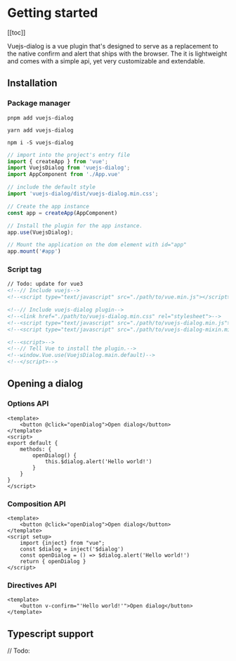# Getting started

[[toc]]

Vuejs-dialog is a vue plugin that's designed to serve as a replacement to the native confirm and alert that ships with the browser. The it is lightweight and comes with a simple api, yet very customizable and extendable.

## Installation

### Package manager
<CodeGroup>
  <CodeGroupItem title="pnpm">

```shell title="installation via pnpm"
pnpm add vuejs-dialog
```

  </CodeGroupItem>

  <CodeGroupItem title="yarn">

```shell title="installation via yarn"
yarn add vuejs-dialog
```

  </CodeGroupItem>

  <CodeGroupItem title="npm" active>

```bash{2} title="installation via npm"
npm i -S vuejs-dialog
```

  </CodeGroupItem>
</CodeGroup>


```js title="main.js"
// import into the project's entry file
import { createApp } from 'vue';
import VuejsDialog from 'vuejs-dialog';
import AppComponent from './App.vue'

// include the default style
import 'vuejs-dialog/dist/vuejs-dialog.min.css';

// Create the app instance
const app = createApp(AppComponent)

// Install the plugin for the app instance.
app.use(VuejsDialog);

// Mount the application on the dom element with id="app"
app.mount('#app')
```

### Script tag

```html
// Todo: update for vue3
<!--// Include vuejs-->
<!--<script type="text/javascript" src="./path/to/vue.min.js"></script>-->

<!--// Include vuejs-dialog plugin-->
<!--<link href="./path/to/vuejs-dialog.min.css" rel="stylesheet">-->
<!--<script type="text/javascript" src="./path/to/vuejs-dialog.min.js"></script>-->
<!--<script type="text/javascript" src="./path/to/vuejs-dialog-mixin.min.js"></script> // only needed in custom components-->

<!--<script>-->
<!--// Tell Vue to install the plugin.-->
<!--window.Vue.use(VuejsDialog.main.default)-->
<!--</script>-->
```

## Opening a dialog

### Options API
```vue title="App.vue"
<template>
    <button @click="openDialog">Open dialog</button>
</template>
<script>
export default {
    methods: {
        openDialog() {
            this.$dialog.alert('Hello world!')
        }
    }
}
</script>
```

### Composition API
```vue title="App.vue"
<template>
    <button @click="openDialog">Open dialog</button>
</template>
<script setup>
    import {inject} from "vue";
    const $dialog = inject('$dialog')
    const openDialog = () => $dialog.alert('Hello world!')
    return { openDialog }
</script>
```

### Directives API
```vue title="App.vue"
<template>
    <button v-confirm="'Hello world!'">Open dialog</button>
</template>
```

## Typescript support

// Todo:
